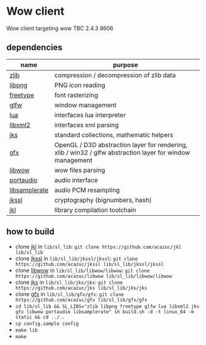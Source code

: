 # Wow client
Wow client targeting wow TBC 2.4.3 8606

## dependencies
| name  | purpose |
| ------------ | --- |
| [zlib](http://zlib.net) | compression / decompression of zlib data |
| [libpng](http://www.libpng.org/pub/png/libpng.html) | PNG icon reading |
| [freetype](https://freetype.org) | font rasterizing |
| [glfw](https://www.glfw.org) | window management |
| [lua](https://www.lua.org) | interfaces lua interpreter |
| [libxml2](http://www.xmlsoft.org/libxslt/index.html) | interfaces xml parsing |
| [jks](https://github.com/acazuc/jks) | standard collections, mathematic helpers |
| [gfx](https://github.com/acazuc/gfx) | OpenGL / D3D abstraction layer for rendering, xlib / win32 / glfw abstraction layer for window management |
| [libwow](https://github.com/acazuc/libwow) | wow files parsing |
| [portaudio](http://portaudio.com) | audio interface |
| [libsamplerate](http://libsndfile.github.io/libsamplerate) | audio PCM resampling |
| [jkssl](https://github.com/acazuc/jkssl) | cryptography (bignumbers, hash) |
| [jkl](https://github.com/acazuc/jkl) | library compilation toolchain |

## how to build
- clone [jkl](https://github.com/acazuc/jkl) in `lib/sl_lib`: `git clone https://github.com/acazuc/jkl lib/sl_lib`
- clone [jkssl](https://github.com/acazuc/jkssl) in `lib/sl_lib/jkssl/jkssl`: `git clone https://github.com/acazuc/jkssl lib/sl_lib/jkssl/jkssl`
- clone [libwow](https://github.com/acazuc/libwow) in `lib/sl_lib/libwow/libwow`: `git clone https://github.com/acazuc/libwow lib/sl_lib/libwow/libwow`
- clone [jks](https://github.com/acazuc/jks) in `lib/sl_lib/jks/jks`: `git clone https://github.com/acazuc/jks lib/sl_lib/jks/jks`
- clone [gfx](https://github.com/acazuc/gfx) in `lib/sl_lib/gfx/gfx`: `git clone https://github.com/acazuc/gfx lib/sl_lib/gfx/gfx`
- `cd lib/sl_lib && SL_LIBS="zlib libpng freetype glfw lua libxml2 jks gfx libwow portaudio libsamplerate" sh build.sh -d -t linux_64 -m static && cd ../..`
- `cp config.sample config`
- `make lib`
- `make`
